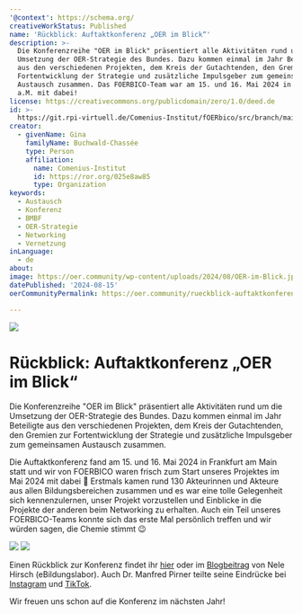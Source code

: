 ```yaml
---
'@context': https://schema.org/
creativeWorkStatus: Published
name: 'Rückblick: Auftaktkonferenz „OER im Blick“'
description: >-
  Die Konferenzreihe "OER im Blick" präsentiert alle Aktivitäten rund um die
  Umsetzung der OER-Strategie des Bundes. Dazu kommen einmal im Jahr Beteiligte
  aus den verschiedenen Projekten, dem Kreis der Gutachtenden, den Gremien zur
  Fortentwicklung der Strategie und zusätzliche Impulsgeber zum gemeinsamen
  Austausch zusammen. Das FOERBICO-Team war am 15. und 16. Mai 2024 in Frankfurt
  a.M. mit dabei!
license: https://creativecommons.org/publicdomain/zero/1.0/deed.de
id: >-
  https://git.rpi-virtuell.de/Comenius-Institut/fOERbico/src/branch/main/Blog/2024-08-15-OER-im-Blick.md
creator:
  - givenName: Gina
    familyName: Buchwald-Chassée
    type: Person
    affiliation:
      name: Comenius-Institut
      id: https://ror.org/025e8aw85
      type: Organization
keywords:
  - Austausch
  - Konferenz
  - BMBF
  - OER-Strategie
  - Networking
  - Vernetzung
inLanguage:
  - de
about:
image: https://oer.community/wp-content/uploads/2024/08/OER-im-Blick.jpg
datePublished: '2024-08-15'
oerCommunityPermalink: https://oer.community/rueckblick-auftaktkonferenz-oer-im-blick/

---
```


![](http://oer.community/wp-content/uploads/2024/08/OER-im-Blick.jpg)

# Rückblick: Auftaktkonferenz „OER im Blick“

Die Konferenzreihe "OER im Blick" präsentiert alle Aktivitäten rund um die Umsetzung der OER-Strategie des Bundes. Dazu kommen einmal im Jahr Beteiligte aus den verschiedenen Projekten, dem Kreis der Gutachtenden, den Gremien zur Fortentwicklung der Strategie und zusätzliche Impulsgeber zum gemeinsamen Austausch zusammen.

Die Auftaktkonferenz fand am 15. und 16. Mai 2024 in Frankfurt am Main statt und wir von FOERBICO waren frisch zum Start unseres Projektes im Mai 2024 mit dabei 🚀 Erstmals kamen rund 130 Akteurinnen und Akteure aus allen Bildungsbereichen zusammen und es war eine tolle Gelegenheit sich kennenzulernen, unser Projekt vorzustellen und Einblicke in die Projekte der anderen beim Networking zu erhalten. Auch ein Teil unseres FOERBICO-Teams konnte sich das erste Mal persönlich treffen und wir würden sagen, die Chemie stimmt 😉

![](http://oer.community/wp-content/uploads/2024/08/OER-im-Blick-1.jpg)
![](http://oer.community/wp-content/uploads/2024/08/OER-im-Blick-2.jpg)

Einen Rückblick zur Konferenz findet ihr [hier](https://www.oer-strategie.de/konferenz/) oder im [Blogbeitrag](https://ebildungslabor.de/blog/oer-im-blick-ein-buntes-kaleidoskop/) von Nele Hirsch (eBildungslabor). Auch Dr. Manfred Pirner teilte seine Eindrücke bei [Instagram](https://www.instagram.com/p/C7EADFWNrfu/) und [TikTok](https://www.tiktok.com/@mapi_l16/video/7369661151216520480). 

Wir freuen uns schon auf die Konferenz im nächsten Jahr!